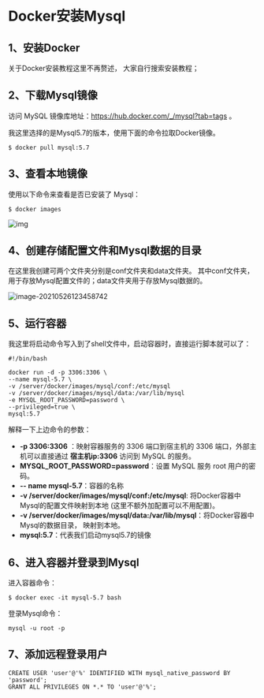 # Docker安装Mysql

## 1、安装Docker

关于Docker安装教程这里不再赘述， 大家自行搜索安装教程；

## 2、下载Mysql镜像

访问 MySQL 镜像库地址：https://hub.docker.com/_/mysql?tab=tags 。

我这里选择的是Mysql5.7的版本，使用下面的命令拉取Docker镜像。

```shell
$ docker pull mysql:5.7
```

## 3、查看本地镜像

使用以下命令来查看是否已安装了 Mysql：

```shell
$ docker images
```

![img](https://gitee.com/mask616/images-bed/raw/master/typora-images/image-20210521115349529.png)

## 4、创建存储配置文件和Mysql数据的目录

在这里我创建可两个文件夹分别是conf文件夹和data文件夹。 其中conf文件夹，用于存放Mysql配置文件的；data文件夹用于存放Mysql数据的。

![image-20210526123458742](https://gitee.com/mask616/images-bed/raw/master/typora-images/image-20210526123458742.png)

## 5、运行容器  

我这里将启动命令写入到了shell文件中，启动容器时，直接运行脚本就可以了：

```shell
#!/bin/bash

docker run -d -p 3306:3306 \
--name mysql-5.7 \
-v /server/docker/images/mysql/conf:/etc/mysql
-v /server/docker/images/mysql/data:/var/lib/mysql
-e MYSQL_ROOT_PASSWORD=password \
--privileged=true \
mysql:5.7
```

解释一下上边命令的参数：

- **-p 3306:3306** ：映射容器服务的 3306 端口到宿主机的 3306 端口，外部主机可以直接通过 **宿主机ip:3306** 访问到 MySQL 的服务。
- **MYSQL_ROOT_PASSWORD=password**：设置 MySQL 服务 root 用户的密码。
- **-- name mysql-5.7**：容器的名称
- **-v /server/docker/images/mysql/conf:/etc/mysql**: 将Docker容器中Mysql的配置文件映射到本地 (这里不额外加配置可以不用配置)。
- **-v /server/docker/images/mysql/data:/var/lib/mysql**：将Docker容器中Mysql的数据目录， 映射到本地。
- **mysql:5.7**：代表我们启动mysql5.7的镜像

## 6、进入容器并登录到Mysql

进入容器命令：

```shell
$ docker exec -it mysql-5.7 bash
```

登录Mysql命令：

```shell
mysql -u root -p
```

## 7、添加远程登录用户

```shell
CREATE USER 'user'@'%' IDENTIFIED WITH mysql_native_password BY 'password';
GRANT ALL PRIVILEGES ON *.* TO 'user'@'%';
```

